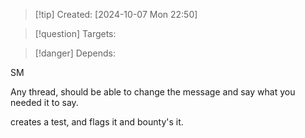 
>[!tip] Created: [2024-10-07 Mon 22:50]

>[!question] Targets: 

>[!danger] Depends: 

SM

Any thread, should be able to change the message and say what you needed it to say.

creates a test, and flags it and bounty's it.

